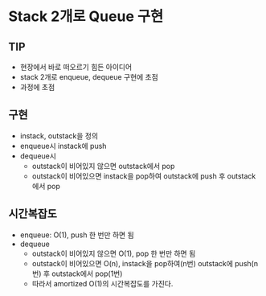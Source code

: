 # Stack 2개로 Queue 구현

## TIP
- 현장에서 바로 떠오르기 힘든 아이디어
- stack 2개로 enqueue, dequeue 구현에 초점
- 과정에 초점

## 구현
- instack, outstack을 정의
- enqueue시 instack에 push
- dequeue시
  - outstack이 비어있지 않으면 outstack에서 pop
  - outstack이 비어있으면 instack을 pop하여 outstack에 push 후 outstack에서 pop

## 시간복잡도
- enqueue: O(1), push 한 번만 하면 됨
- dequeue
  - outstack이 비어있지 않으면 O(1), pop 한 번만 하면 됨
  - outstack이 비어있으면 O(n), instack을 pop하여(n번) outstack에 push(n번) 후 outstack에서 pop(1번)
  - 따라서 amortized O(1)의 시간복잡도를 가진다.
